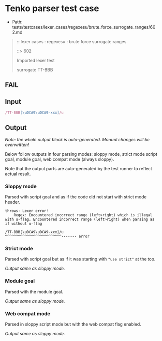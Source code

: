 # Tenko parser test case

- Path: tests/testcases/lexer_cases/regexesu/brute_force_surrogate_ranges/602.md

> :: lexer cases : regexesu : brute force surrogate ranges
>
> ::> 602
>
> Imported lexer test
>
> surrogate TT-BBB

## FAIL

## Input

`````js
/TT-BBB[\uDCA9\uDCA9-xxx]/u
`````

## Output

_Note: the whole output block is auto-generated. Manual changes will be overwritten!_

Below follow outputs in four parsing modes: sloppy mode, strict mode script goal, module goal, web compat mode (always sloppy).

Note that the output parts are auto-generated by the test runner to reflect actual result.

### Sloppy mode

Parsed with script goal and as if the code did not start with strict mode header.

`````
throws: Lexer error!
    Regex: Encountered incorrect range (left>right) which is illegal with u-flag; Encountered incorrect range (left>right) when parsing as if without u-flag

/TT-BBB[\uDCA9\uDCA9-xxx]/u
^^^^^^^^^^^^^^^^^^^^^^^^^^------- error
`````

### Strict mode

Parsed with script goal but as if it was starting with `"use strict"` at the top.

_Output same as sloppy mode._

### Module goal

Parsed with the module goal.

_Output same as sloppy mode._

### Web compat mode

Parsed in sloppy script mode but with the web compat flag enabled.

_Output same as sloppy mode._
